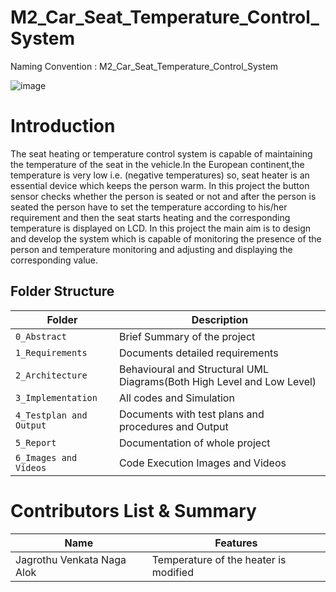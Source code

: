 # M2_Car_Seat_Temperature_Control_System
Naming Convention : M2_Car_Seat_Temperature_Control_System

![image](https://user-images.githubusercontent.com/101423374/164521128-33ecb7e3-66c5-47f9-bc45-43ad239cf1f4.png)
# Introduction
The seat heating or temperature control system is capable of maintaining the temperature of the seat in the vehicle.In the European continent,the temperature is very low i.e. (negative temperatures) so, seat heater is an essential device which keeps the person warm. In this project the button sensor checks whether the person is seated or not and after the person is seated the person have to set the temperature according to his/her requirement and then the seat starts heating and the corresponding temperature is displayed on LCD. In this project the main aim is to design and develop the system which is capable of monitoring the presence of the person and temperature monitoring and adjusting and displaying the corresponding value.
## Folder Structure
Folder                   | Description
-------------------------| -----------------------------------------
`0_Abstract`      | Brief Summary of the project
`1_Requirements`         | Documents detailed requirements
`2_Architecture`         | Behavioural and Structural UML Diagrams(Both High Level and Low Level)
`3_Implementation`     | All codes and Simulation
`4_Testplan and Output`       | Documents with test plans and procedures and Output
`5_Report`               | Documentation of whole project
`6_Images and Videos`      | Code Execution Images and Videos
# Contributors List & Summary
|  Name   |    Features    |
|---------|----------------|
| Jagrothu Venkata Naga Alok |Temperature of the heater is modified|
